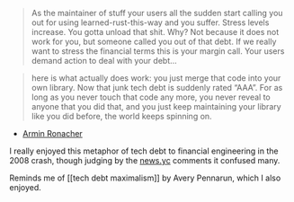 > As the maintainer of stuff your users all the sudden start calling you out for using learned-rust-this-way and you suffer. Stress levels increase. You gotta unload that shit. Why? Not because it does not work for you, but someone called you out of that debt. If we really want to stress the financial terms this is your margin call. Your users demand action to deal with your debt...

> here is what actually does work: you just merge that code into your own library. Now that junk tech debt is suddenly rated “AAA”. For as long as you never touch that code any more, you never reveal to anyone that you did that, and you just keep maintaining your library like you did before, the world keeps spinning on.

- [Armin Ronacher](https://lucumr.pocoo.org/2024/3/26/rust-cdo/)

I really enjoyed this metaphor of tech debt to financial engineering in the 2008 crash, though judging by the [news.yc](https://news.ycombinator.com/item?id=39827645) comments it confused many.

Reminds me of [[tech debt maximalism]] by Avery Pennarun, which I also enjoyed.